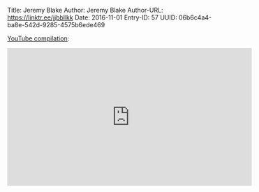 Title: Jeremy Blake
Author: Jeremy Blake
Author-URL: https://linktr.ee/jjbbllkk
Date: 2016-11-01
Entry-ID: 57
UUID: 06b6c4a4-ba8e-542d-9285-4575b6ede469

[YouTube compilation](https://www.youtube.com/watch?v=1hNK7JpwcBc):

<iframe width="560" height="315" src="https://www.youtube.com/embed/1hNK7JpwcBc" frameborder="0" allow="accelerometer; autoplay; encrypted-media; gyroscope; picture-in-picture" allowfullscreen></iframe>
